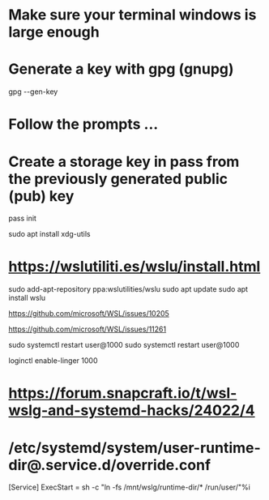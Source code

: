 

# Make sure your terminal windows is large enough
# Generate a key with gpg (gnupg)
gpg --gen-key
# Follow the prompts ...

# Create a storage key in pass from the previously generated public (pub) key
pass init <pubkey>



sudo apt install xdg-utils

# https://wslutiliti.es/wslu/install.html
sudo add-apt-repository ppa:wslutilities/wslu
sudo apt update
sudo apt install wslu


https://github.com/microsoft/WSL/issues/10205

https://github.com/microsoft/WSL/issues/11261



sudo systemctl restart user@1000
sudo systemctl restart user@1000

loginctl enable-linger 1000


# https://forum.snapcraft.io/t/wsl-wslg-and-systemd-hacks/24022/4
# /etc/systemd/system/user-runtime-dir@.service.d/override.conf
[Service]
ExecStart = sh -c "ln -fs /mnt/wslg/runtime-dir/* /run/user/"%i

